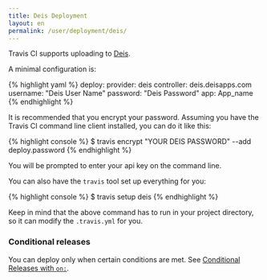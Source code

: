 ```yaml
---
title: Deis Deployment
layout: en
permalink: /user/deployment/deis/
---
```


Travis CI supports uploading to [Deis](http://deis.io/).

A minimal configuration is:

{% highlight yaml %}
deploy:
  provider: deis
  controller: deis.deisapps.com
  username: "Deis User Name"
  password: "Deis Password"
  app: App_name
{% endhighlight %}

It is recommended that you encrypt your password.
Assuming you have the Travis CI command line client installed, you can do it like this:

{% highlight console %}
$ travis encrypt "YOUR DEIS PASSWORD" --add deploy.password
{% endhighlight %}

You will be prompted to enter your api key on the command line.

You can also have the `travis` tool set up everything for you:

{% highlight console %}
$ travis setup deis
{% endhighlight %}

Keep in mind that the above command has to run in your project directory, so it can modify the `.travis.yml` for you.

### Conditional releases

You can deploy only when certain conditions are met.
See [Conditional Releases with `on:`](/user/deployment#conditional-releases-with-on).
